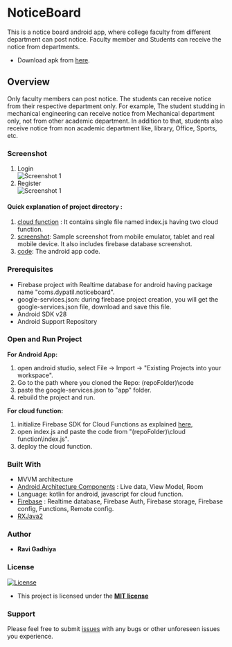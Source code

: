 # NoticeBoard

This is a notice board android app, where college faculty from different department can post notice. Faculty member and Students can receive the notice from departments.
- Download apk from [here](https://github.com/Ravi879/NoticeBoard/raw/master/noticeboard.apk).

## Overview

Only faculty members can post notice. The students can receive notice from their respective department only.
For example, The student studding in mechanical engineering can receive notice from Mechanical department only, not from other academic department. In addition to that, students also receive notice from  non academic department like, library, Office, Sports, etc.

### Screenshot
1. Login <br>
![Screenshot 1](https://github.com/Ravi879/NoticeBoard/raw/master/Screenshot/login.jpg "")
2. Register <br>
![Screenshot 1](https://github.com/Ravi879/NoticeBoard/raw/master/Screenshot/register.jpg "")

 #### Quick explanation of project directory :
1. [cloud function](https://github.com/Ravi879/NoticeBoard/tree/master/cloud%20function) : It contains single file named index.js having two cloud function.
2. [screenshot](https://github.com/Ravi879/NoticeBoard/tree/master/Screenshot): Sample screenshot from mobile emulator, tablet and real mobile device. It also includes firebase database screenshot.
3. [code](https://github.com/Ravi879/NoticeBoard/tree/master/code): The android app code.

### Prerequisites

- Firebase project with Realtime database for android having package name "coms.dypatil.noticeboard".
- google-services.json:  during firebase project creation, you will get the google-services.json file, download and save this file.
- Android SDK v28
-  Android Support Repository

### Open and Run Project

<b>For Android App:</b>
1. open android studio, select File -> Import -> "Existing Projects into your workspace".
2. Go to the path where you cloned the Repo: (repoFolder)\code
3. paste the google-services.json to "app" folder.
4. rebuild the project and run.

<b>For cloud function:</b>
1. initialize Firebase SDK for Cloud Functions as explained [here](https://firebase.google.com/docs/functions/get-started),
2. open index.js and paste the code from  "(repoFolder)\cloud function\index.js".
3. deploy the cloud function.


### Built With

- MVVM architecture
- [Android Architecture Components](https://developer.android.com/topic/libraries/architecture/) : Live  data, View Model, Room
- Language:  kotlin for android, javascript for cloud function.
- [Firebase](https://firebase.google.com) : Realtime database, Firebase Auth, Firebase storage, Firebase config, Functions, Remote config.
- [RXJava2](https://github.com/ReactiveX/RxJava)

### Author

- **Ravi Gadhiya**

### License

[![License](http://img.shields.io/:license-mit-blue.svg?style=flat-square)](http://badges.mit-license.org)

- This project is licensed under the **[MIT license](http://opensource.org/licenses/mit-license.php)**

### Support

Please feel free to submit [issues](https://github.com/Ravi879/NoticeBoard/issues) with any bugs or other unforeseen issues you experience.